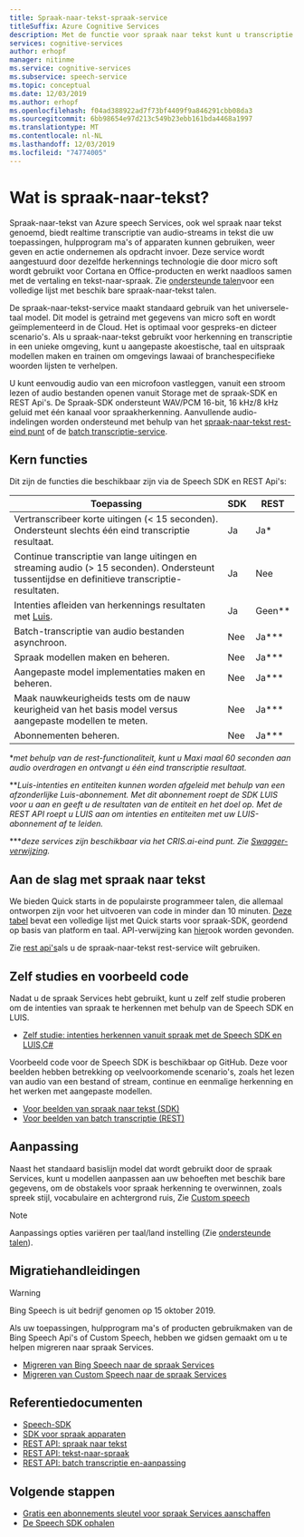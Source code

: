 ```yaml
---
title: Spraak-naar-tekst-spraak-service
titleSuffix: Azure Cognitive Services
description: Met de functie voor spraak naar tekst kunt u transcriptie in realtime maken in tekst die uw toepassingen, hulpprogram ma's of apparaten kunnen gebruiken, weer geven en actie ondernemen als opdracht invoer. Deze service werkt probleemloos met de functies voor tekst naar spraak (spraak synthese) en spraak omzetting.
services: cognitive-services
author: erhopf
manager: nitinme
ms.service: cognitive-services
ms.subservice: speech-service
ms.topic: conceptual
ms.date: 12/03/2019
ms.author: erhopf
ms.openlocfilehash: f04ad388922ad7f73bf4409f9a846291cbb08da3
ms.sourcegitcommit: 6bb98654e97d213c549b23ebb161bda4468a1997
ms.translationtype: MT
ms.contentlocale: nl-NL
ms.lasthandoff: 12/03/2019
ms.locfileid: "74774005"
---
```

# <a name="what-is-speech-to-text"></a>Wat is spraak-naar-tekst?

Spraak-naar-tekst van Azure speech Services, ook wel spraak naar tekst genoemd, biedt realtime transcriptie van audio-streams in tekst die uw toepassingen, hulpprogram ma's of apparaten kunnen gebruiken, weer geven en actie ondernemen als opdracht invoer. Deze service wordt aangestuurd door dezelfde herkennings technologie die door micro soft wordt gebruikt voor Cortana en Office-producten en werkt naadloos samen met de vertaling en tekst-naar-spraak. Zie [ondersteunde talen](https://docs.microsoft.com/azure/cognitive-services/speech-service/language-support#speech-to-text)voor een volledige lijst met beschik bare spraak-naar-tekst talen.

De spraak-naar-tekst-service maakt standaard gebruik van het universele-taal model. Dit model is getraind met gegevens van micro soft en wordt geïmplementeerd in de Cloud. Het is optimaal voor gespreks-en dicteer scenario's. Als u spraak-naar-tekst gebruikt voor herkenning en transcriptie in een unieke omgeving, kunt u aangepaste akoestische, taal en uitspraak modellen maken en trainen om omgevings lawaai of branchespecifieke woorden lijsten te verhelpen.

U kunt eenvoudig audio van een microfoon vastleggen, vanuit een stroom lezen of audio bestanden openen vanuit Storage met de spraak-SDK en REST Api's. De Spraak-SDK ondersteunt WAV/PCM 16-bit, 16 kHz/8 kHz geluid met één kanaal voor spraakherkenning. Aanvullende audio-indelingen worden ondersteund met behulp van het [spraak-naar-tekst rest-eind punt](https://docs.microsoft.com/azure/cognitive-services/speech-service/rest-apis) of de [batch transcriptie-service](https://docs.microsoft.com/azure/cognitive-services/speech-service/batch-transcription#supported-formats).

## <a name="core-features"></a>Kern functies

Dit zijn de functies die beschikbaar zijn via de Speech SDK en REST Api's:

| Toepassing | SDK | REST |
|--------- | --- | ---- |
| Vertranscribeer korte uitingen (< 15 seconden). Ondersteunt slechts één eind transcriptie resultaat. | Ja | Ja\* |
| Continue transcriptie van lange uitingen en streaming audio (> 15 seconden). Ondersteunt tussentijdse en definitieve transcriptie-resultaten. | Ja | Nee |
| Intenties afleiden van herkennings resultaten met [Luis](https://docs.microsoft.com/azure/cognitive-services/luis/what-is-luis). | Ja | Geen\*\* |
| Batch-transcriptie van audio bestanden asynchroon. | Nee  | Ja\*\*\* |
| Spraak modellen maken en beheren. | Nee | Ja\*\*\* |
| Aangepaste model implementaties maken en beheren. | Nee  | Ja\*\*\* |
| Maak nauwkeurigheids tests om de nauw keurigheid van het basis model versus aangepaste modellen te meten. | Nee  | Ja\*\*\* |
| Abonnementen beheren. | Nee  | Ja\*\*\* |

\*_met behulp van de rest-functionaliteit, kunt u Maxi maal 60 seconden aan audio overdragen en ontvangt u één eind transcriptie resultaat._

\*\*_Luis-intenties en entiteiten kunnen worden afgeleid met behulp van een afzonderlijke Luis-abonnement. Met dit abonnement roept de SDK LUIS voor u aan en geeft u de resultaten van de entiteit en het doel op. Met de REST API roept u LUIS aan om intenties en entiteiten met uw LUIS-abonnement af te leiden._

\*\*\*_deze services zijn beschikbaar via het CRIS.ai-eind punt. Zie [Swagger-verwijzing](https://westus.cris.ai/swagger/ui/index)._

## <a name="get-started-with-speech-to-text"></a>Aan de slag met spraak naar tekst

We bieden Quick starts in de populairste programmeer talen, die allemaal ontworpen zijn voor het uitvoeren van code in minder dan 10 minuten. [Deze tabel](https://aka.ms/csspeech#5-minute-quickstarts) bevat een volledige lijst met Quick starts voor spraak-SDK, geordend op basis van platform en taal. API-verwijzing kan [hier](https://aka.ms/csspeech#reference)ook worden gevonden.

Zie [rest api's](https://docs.microsoft.com/azure/cognitive-services/speech-service/rest-apis)als u de spraak-naar-tekst rest-service wilt gebruiken.

## <a name="tutorials-and-sample-code"></a>Zelf studies en voorbeeld code

Nadat u de spraak Services hebt gebruikt, kunt u zelf zelf studie proberen om de intenties van spraak te herkennen met behulp van de Speech SDK en LUIS.

- [Zelf studie: intenties herkennen vanuit spraak met de Speech SDK en LUIS,C#](how-to-recognize-intents-from-speech-csharp.md)

Voorbeeld code voor de Speech SDK is beschikbaar op GitHub. Deze voor beelden hebben betrekking op veelvoorkomende scenario's, zoals het lezen van audio van een bestand of stream, continue en eenmalige herkenning en het werken met aangepaste modellen.

- [Voor beelden van spraak naar tekst (SDK)](https://github.com/Azure-Samples/cognitive-services-speech-sdk)
- [Voor beelden van batch transcriptie (REST)](https://github.com/Azure-Samples/cognitive-services-speech-sdk/tree/master/samples/batch)

## <a name="customization"></a>Aanpassing

Naast het standaard basislijn model dat wordt gebruikt door de spraak Services, kunt u modellen aanpassen aan uw behoeften met beschik bare gegevens, om de obstakels voor spraak herkenning te overwinnen, zoals spreek stijl, vocabulaire en achtergrond ruis, Zie [Custom speech](how-to-custom-speech.md)

> [!NOTE]
> Aanpassings opties variëren per taal/land instelling (Zie [ondersteunde talen](supported-languages.md)).

## <a name="migration-guides"></a>Migratiehandleidingen

> [!WARNING]
> Bing Speech is uit bedrijf genomen op 15 oktober 2019.

Als uw toepassingen, hulpprogram ma's of producten gebruikmaken van de Bing Speech Api's of Custom Speech, hebben we gidsen gemaakt om u te helpen migreren naar spraak Services.

- [Migreren van Bing Speech naar de spraak Services](https://docs.microsoft.com/azure/cognitive-services/speech-service/how-to-migrate-from-bing-speech)
- [Migreren van Custom Speech naar de spraak Services](https://docs.microsoft.com/azure/cognitive-services/speech-service/how-to-migrate-from-custom-speech-service)

## <a name="reference-docs"></a>Referentiedocumenten

- [Speech-SDK](https://aka.ms/csspeech)
- [SDK voor spraak apparaten](speech-devices-sdk.md)
- [REST API: spraak naar tekst](rest-speech-to-text.md)
- [REST API: tekst-naar-spraak](rest-text-to-speech.md)
- [REST API: batch transcriptie en-aanpassing](https://westus.cris.ai/swagger/ui/index)

## <a name="next-steps"></a>Volgende stappen

- [Gratis een abonnements sleutel voor spraak Services aanschaffen](get-started.md)
- [De Speech SDK ophalen](speech-sdk.md)
